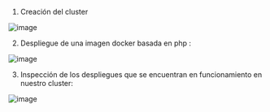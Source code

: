 1. Creación del cluster

![image](https://github.com/Waterclau/ASR/assets/91564866/d6b107ec-0e68-434f-b0f5-fc82ad33abbb)


2. Despliegue de una imagen docker basada en php :

![image](https://github.com/Waterclau/ASR/assets/91564866/c5fc9ec0-7c8e-45cc-9068-24ca00b75fa2)

3. Inspección de los despliegues que se encuentran en funcionamiento en nuestro cluster:

![image](https://github.com/Waterclau/ASR/assets/91564866/30d92df1-4648-46d5-ad9d-f63ad294b790)


